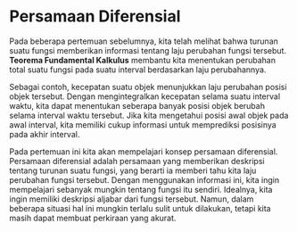 # Persamaan Diferensial

Pada beberapa pertemuan sebelumnya, kita telah melihat bahwa turunan suatu fungsi memberikan informasi tentang laju perubahan fungsi tersebut. **Teorema Fundamental Kalkulus** membantu kita menentukan perubahan total suatu fungsi pada suatu interval berdasarkan laju perubahannya. 

Sebagai contoh, kecepatan suatu objek menunjukkan laju perubahan posisi objek tersebut. Dengan mengintegralkan kecepatan selama suatu interval waktu, kita dapat menentukan seberapa banyak posisi objek berubah selama interval waktu tersebut. Jika kita mengetahui posisi awal objek pada awal interval, kita memiliki cukup informasi untuk memprediksi posisinya pada akhir interval.

Pada pertemuan ini kita akan mempelajari konsep persamaan diferensial. Persamaan diferensial adalah persamaan yang memberikan deskripsi tentang turunan suatu fungsi, yang berarti ia memberi tahu kita laju perubahan fungsi tersebut. Dengan menggunakan informasi ini, kita ingin mempelajari sebanyak mungkin tentang fungsi itu sendiri. Idealnya, kita ingin memiliki deskripsi aljabar dari fungsi tersebut. Namun, dalam beberapa situasi hal ini mungkin terlalu sulit untuk dilakukan, tetapi kita masih dapat membuat perkiraan yang akurat.